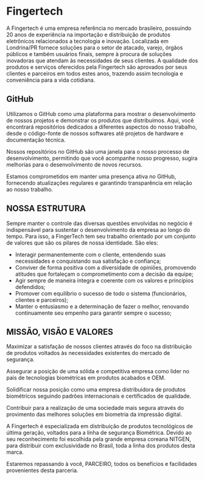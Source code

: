 # Fingertech

A Fingertech é uma empresa referência no mercado brasileiro, possuindo 20 anos de experiência na importação e distribuição de produtos eletrônicos relacionados a tecnologia e inovação. Localizada em Londrina/PR fornece soluções para o setor de atacado, varejo, órgãos públicos e também usuários finais, sempre à procura de soluções inovadoras que atendam às necessidades de seus clientes. A qualidade dos produtos e serviços oferecidos pela Fingertech são aprovados por seus clientes e parceiros em todos estes anos, trazendo assim tecnologia e conveniência para a vida cotidiana.

## GitHub
Utilizamos o GitHub como uma plataforma para mostrar o desenvolvimento de nossos projetos e demonstrar os produtos que distribuímos. Aqui, você encontrará repositórios dedicados a diferentes aspectos do nosso trabalho, desde o código-fonte de nossos softwares até projetos de hardware e documentação técnica.

Nossos repositórios no GitHub são uma janela para o nosso processo de desenvolvimento, permitindo que você acompanhe nosso progresso, sugira melhorias para o desenvolvimento de novos recursos.

Estamos comprometidos em manter uma presença ativa no GitHub, fornecendo atualizações regulares e garantindo transparência em relação ao nosso trabalho.

## NOSSA ESTRUTURA

Sempre manter o controle das diversas questões envolvidas no negócio é indispensável para sustentar o desenvolvimento da empresa ao longo do tempo. Para isso, a FingerTech tem seu trabalho orientado por um conjunto de valores que são os pilares de nossa identidade.
São eles:

- Interagir permanentemente com o cliente, entendendo suas necessidades e conquistando sua satisfação e confiança;
- Conviver de forma positiva com a diversidade de opiniões, promovendo atitudes que fortaleçam o comprometimento com a decisão da equipe;
- Agir sempre de maneira íntegra e coerente com os valores e princípios defendidos;
- Promover com equilíbrio o sucesso de todo o sistema (funcionários, clientes e parceiros);
- Manter o entusiasmo e a determinação de fazer o melhor, renovando continuamente seu empenho para garantir sempre o sucesso;

## MISSÃO, VISÃO E VALORES

Maximizar a satisfação de nossos clientes através do foco na distribuição de produtos voltados às necessidades existentes do mercado de segurança.

Assegurar a posição de uma sólida e competitiva empresa como lider no pais de tecnologias biométricas em produtos acabados e OEM.

Solidificar nossa posição como uma empresa distribuidora de produtos biométricos seguindo padrões internacionais e certificados de qualidade.

Contribuir para a realização de uma sociedade mais segura através do provimento das melhores soluções em biometria da impressão digital.

A Fingertech é especializada em distribuição de produtos tecnológicos de última geração, voltados para a linha de segurança Biométrica. Devido ao seu reconhecimento foi escolhida pela grande empresa coreana NITGEN, para distribuir com exclusividade no Brasil, toda a linha dos produtos desta marca.

Estaremos repassando à você, PARCEIRO, todos os benefícios e facilidades provenientes desta parceria.

